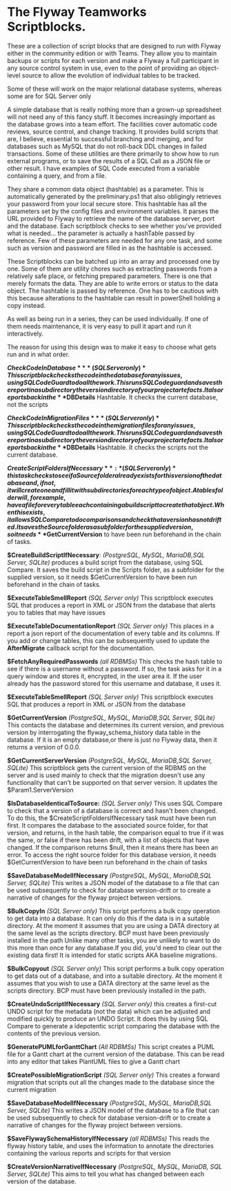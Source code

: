 



# The Flyway Teamworks Scriptblocks.

These are a collection of script blocks that are designed to run with Flyway either in the community edition or with Teams. They allow you to maintain backups or scripts for each version and make a Flyway a full participant in any source control system in use, even to the point of providing an  object-level source to allow the evolution of individual tables to be tracked.

Some of these will work on the major relational database systems, whereas some are for SQL Server only 

A simple database that is really nothing more than a grown-up spreadsheet will  not need any of this fancy stuff. It becomes increasingly important as the database grows into a team effort. The facilities cover automatic code reviews, source control, and change tracking. It provides build scripts that are, I believe, essential to successful branching and merging, and for databases such as MySQL that do not roll-back DDL changes in failed transactions. Some of these utilities are there primarily to show how to run external programs, or to save the results of a SQL Call as a JSON file or other result. I have  examples of SQL Code executed from a variable containing a query,  and from  a file. 

They share a common data object (hashtable) as a parameter. This is automatically  generated by the preliminary.ps1 that also obligingly retrieves your password from your local secure store. This hashtable has all the parameters set by the config  files and environment variables. It parses the URL provided to Flyway to retrieve the name of the database server, port and the database. Each scriptblock checks to see whether you've provided what is needed... the parameter is actually a hashTable passed by reference. 
Few of these parameters  are needed for any one task, and some such as version and password are filled in as the hashtable is accessed.

These Scriptblocks can be batched up into an array and processed one by one. Some of them are utility chores such as extracting passwords from a relatively safe place, or fetching prepared parameters. There
is one that merely formats the data. They are able to write errors or status to the data object. The hashtable is passed by reference. One has to be cautious with this because alterations to the hashtable can result in powerShell holding a copy instead. 

As well as being run in a series, they can be used individually. If one of them needs maintenance, it is very easy to pull it apart and run it interactively.

The reason for using this design was to make it easy to choose what gets run and in what order. 

**$CheckCodeInDatabase** *(SQL Server only)*
This scriptblock checks the code in the database for any issues, using SQL Code Guard to do all the work. This runs SQL Codeguard  and saves the report in a subdirectory the version directory of your project artefacts. It also reports back in the **$DBDetails** Hashtable. It checks the current database, not the scripts

**$CheckCodeInMigrationFiles** *(SQL Server only)*
This scriptblock checks the code in the migration files for any issues, using SQL Code Guard to do all the work. This runs SQL Codeguard and saves the report in a subdirectory the version directory of your 
project artefacts. It also reports back in the **$DBDetails** Hashtable. It checks the scripts not the current database.

**$CreateScriptFoldersIfNecessary**: *(SQL Server only)*
this task checks to see if a Source folder already exists for this version of the database and, if not, it will create one and fill it with subdirectories for each type of object. A tables folder will, for example, have a file for every table each containing a build script to create that object. When this exists, it allows SQL Compare
to do comparisons and check that a version has not drifted. It saves the Source folder as a subfolder for the supplied version, so it needs **$GetCurrentVersion** to have been run beforehand in the chain of tasks.

**$CreateBuildScriptIfNecessary**: *(PostgreSQL, MySQL, MariaDB,SQL Server, SQLite)*
produces a build script from the database, using SQL Compare. It saves the build script in the Scripts folder, as a subfolder for the supplied version, so it needs $GetCurrentVersion to have been run beforehand in the chain of tasks.

**$ExecuteTableSmellReport** *(SQL Server only)*
This scriptblock executes SQL that produces a report in XML or JSON from the database that alerts you to tables that may have issues

**$ExecuteTableDocumentationReport** *(SQL Server only)*
 This places in a report a json report of the documentation of every table and its columns. If you add or change tables, this can be subsequently used to update the **AfterMigrate** callback script
for the documentation. 

**$FetchAnyRequiredPasswords** *(all RDBMSs)*
This checks the hash table to see if there is a username without a password. If so, the task asks for it in a query window and stores it, encrypted, in the user area it. If the user already has the password stored for this username and database, it uses it.

**$ExecuteTableSmellReport** *(SQL Server only)*
This scriptblock executes SQL that produces a report in XML or JSON from the database

**$GetCurrentVersion** *(PostgreSQL, MySQL, MariaDB,SQL Server, SQLite)*
This contacts the database and determines its current version, and previous version by interrogating the flyway_schema_history data table in the database. If it is an empty database,or there is just no Flyway data, then it returns a version of 0.0.0.

**$GetCurrentServerVersion** *(PostgreSQL, MySQL, MariaDB,SQL Server, SQLite)*
This scriptblock gets the current version of the RDBMS on the server and is used mainly to check that the migration doesn't use any functionality that can't be supported on that server version. It updates
the $Param1.ServerVersion 

**$IsDatabaseIdenticalToSource:** *(SQL Server only)*
This uses SQL Compare to check that a version of a database is correct and hasn't been changed. To do this, the $CreateScriptFoldersIfNecessary task must have been run first. It compares the database to the associated source folder, for that version, and returns, in the hash table, the comparison equal to true if it was the same, or false if there has been drift, with a list of objects that have changed. If the comparison returns $null, then it means there has been an error. To access the right source folder for this database version, it needs $GetCurrentVersion to have been run beforehand in the chain of tasks

**$SaveDatabaseModelIfNecessary** *(PostgreSQL, MySQL, MariaDB,SQL Server, SQLite)*
This writes a JSON model of the database to a file that can be used subsequently to check for database version-drift or to create a narrative of changes for the flyway project between versions.

**$BulkCopyIn** *(SQL Server only)*
This script performs a bulk copy operation to get data into a database. It can only do this if the data is in a suitable directory. At the moment it assumes that you are using a DATA directory at the same level as the scripts directory. 
BCP must have been previously installed in the path Unlike many other tasks, you are unlikely to want to do this more than once for any database.If you did, you'd need to clear out the existing data first! It is intended
for static scripts AKA baseline migrations.

**$BulkCopyout** *(SQL Server only)*
This script performs a bulk copy operation to get data out of a database, and into a suitable directory. At the moment it assumes that you wish to use a DATA directory at the same level as the scripts directory. 
BCP must have been previously installed in the path.

**$CreateUndoScriptIfNecessary** *(SQL Server only)*
this creates a first-cut UNDO script for the metadata (not the data) which can be adjusted and modified quickly to produce an UNDO Script. It does this by using SQL Compare to generate a  idepotentic script comparing the database with the  contents of the previous version.

**$GeneratePUMLforGanttChart** *(All RDBMSs)*
This script creates a PUML file for a Gantt chart at the current version of the database. This can be read into any editor that takes PlantUML files to give a Gantt chart

**$CreatePossibleMigrationScript** *(SQL Server only)*
This creates a forward migration that scripts out all the changes made to the database since the current migration

**$SaveDatabaseModelIfNecessary** *(PostgreSQL, MySQL, MariaDB,SQL Server, SQLite)*
This writes a JSON model of the database to a file that can be used subsequently to check for database version-drift or to create a narrative of changes for the flyway project between versions. 

**$SaveFlywaySchemaHistoryIfNecessary** *(all RDBMSs)*
This reads the flyway history table, and uses the information to annotate the directories containing the various reports and scripts for that version

**$CreateVersionNarrativeIfNecessary** *(PostgreSQL, MySQL, MariaDB, SQL Server, SQLite)*
This aims to tell you what has changed between each version of the database. 